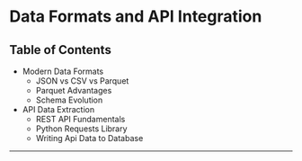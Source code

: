 # Data Formats and API Integration

## Table of Contents
- Modern Data Formats
  - JSON vs CSV vs Parquet
  - Parquet Advantages
  - Schema Evolution
- API Data Extraction
  - REST API Fundamentals
  - Python Requests Library
  - Writing Api Data to Database

---